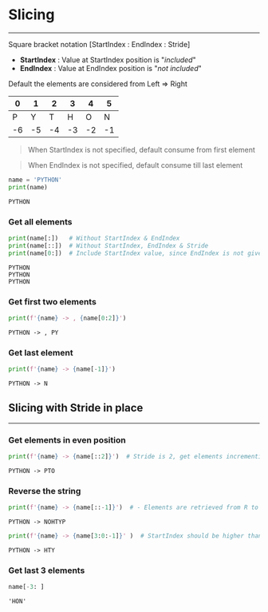 
# Slicing
------------------

Square bracket notation
\[StartIndex : EndIndex : Stride]
- **StartIndex** : Value at StartIndex position is "*included*"
- **EndIndex**   : Value at EndIndex position is "*not included*"

Default the elements are considered from Left => Right

| 0  | 1  | 2  | 3  | 4  | 5  |
|----|----|----|----|----|----|
| P  | Y  | T  | H  | O  | N  |
| -6 | -5 | -4 | -3 | -2 | -1 |

> When StartIndex is not specified, default consume from first element

> When EndIndex is not specified, default consume till last element


```python
name = 'PYTHON'
print(name)
```

    PYTHON


### Get all elements


```python
print(name[:])   # Without StartIndex & EndIndex
print(name[::])  # Without StartIndex, EndIndex & Stride
print(name[0:])  # Include StartIndex value, since EndIndex is not given default considers even the last element
```

    PYTHON
    PYTHON
    PYTHON


### Get first two elements


```python
print(f'{name} -> , {name[0:2]}')
```

    PYTHON -> , PY


### Get last element


```python
print(f'{name} -> {name[-1]}')
```

    PYTHON -> N


## Slicing with Stride in place
----------------------------------------

### Get elements in even position


```python
print(f'{name} -> {name[::2]}')  # Stride is 2, get elements incrementing index by 2 
```

    PYTHON -> PTO


### Reverse the string


```python
print(f'{name} -> {name[::-1]}')  # - Elements are retrieved from R to L, since Stride is negative
```

    PYTHON -> NOHTYP



```python
print(f'{name} -> {name[3:0:-1]}' )  # StartIndex should be higher than EndIndex when Stride is negative
```

    PYTHON -> HTY


### Get last 3 elements


```python
name[-3: ]
```




    'HON'


